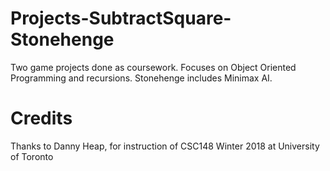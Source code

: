 # Projects-SubtractSquare-Stonehenge
Two game projects done as coursework. Focuses on Object Oriented Programming and recursions. Stonehenge includes Minimax AI.

# Credits
Thanks to Danny Heap, for instruction of CSC148 Winter 2018 at University of Toronto
